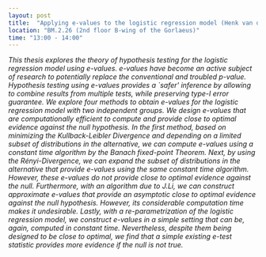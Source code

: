 ```yaml
---
layout: post
title:  "Applying e-values to the logistic regression model (Henk van der Pol)"
location: "BM.2.26 (2nd floor B-wing of the Gorlaeus)"
time: "13:00 - 14:00"
---
```


<em>
This thesis explores the theory of hypothesis testing for the logistic regression model using e-values. e-values have become an active subject of research to potentially replace the conventional and troubled p-value. Hypothesis testing using e-values provides a `safer' inference by allowing to combine results from multiple tests, while preserving type-I error guarantee. We explore four methods to obtain e-values for the logistic regression model with two independent groups. We design e-values that are computationally efficient to compute and provide close to optimal evidence against the null hypothesis. In the first method, based on minimizing the Kullback-Leibler Divergence and depending on a limited subset of distributions in the alternative, we can compute e-values using a constant time algorithm by the Banach fixed-point Theorem. Next, by using the Rényi-Divergence, we can expand the subset of distributions in the alternative that provide e-values using the same constant time algorithm. However, these e-values do not provide close to optimal evidence against the null. Furthermore, with an algorithm due to J.Li, we can construct approximate e-values that provide an asymptotic close to optimal evidence against the null hypothesis. However, its considerable computation time makes it undesirable. Lastly, with a re-parametrization of the logistic regression model, we construct e-values in a simple setting that can be, again, computed in constant time. Nevertheless, despite them being designed to be close to optimal, we find that a simple existing e-test statistic provides more evidence if the null is not true.
</em>

